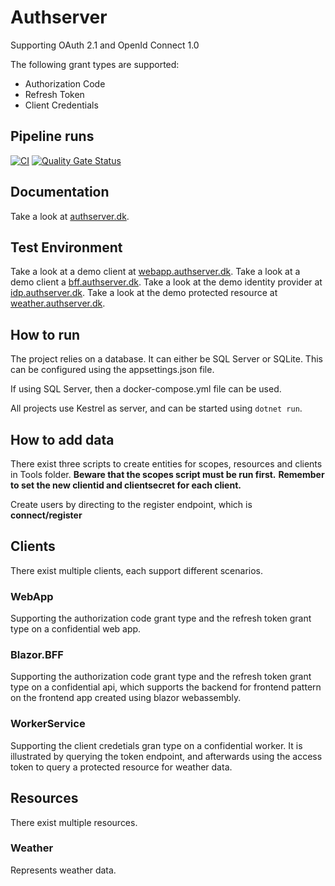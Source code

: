 # Authserver

Supporting OAuth 2.1 and OpenId Connect 1.0

The following grant types are supported:
- Authorization Code
- Refresh Token
- Client Credentials

## Pipeline runs

[![CI](https://github.com/jokk-itu/authserver/actions/workflows/build.yml/badge.svg?branch=master)](https://github.com/jokk-itu/authserver/actions/workflows/build.yml)
[![Quality Gate Status](https://sonarcloud.io/api/project_badges/measure?project=jokk-itu_authserver&metric=alert_status)](https://sonarcloud.io/summary/new_code?id=jokk-itu_authserver)

## Documentation

Take a look at [authserver.dk](https://www.authserver.dk).

## Test Environment

Take a look at a demo client at [webapp.authserver.dk](https://webapp.authserver.dk).
Take a look at a demo client a [bff.authserver.dk](https://bffapp.authserver.dk).
Take a look at the demo identity provider at [idp.authserver.dk](https://idp.authserver.dk).
Take a look at the demo protected resource at [weather.authserver.dk](https://weather.authserver.dk).

## How to run

The project relies on a database. It can either be SQL Server or SQLite.
This can be configured using the appsettings.json file.

If using SQL Server, then a docker-compose.yml file can be used.

All projects use Kestrel as server, and can be started using <code>dotnet run</code>.

## How to add data

There exist three scripts to create entities for scopes, resources and clients in Tools folder.
<b>Beware that the scopes script must be run first.</b>
<b>Remember to set the new clientid and clientsecret for each client.</b>

Create users by directing to the register endpoint, which is <b>connect/register</b>

## Clients

There exist multiple clients, each support different scenarios.

### WebApp

Supporting the authorization code grant type and the refresh token grant type on a confidential web app.

### Blazor.BFF

Supporting the authorization code grant type and the refresh token grant type on a confidential api,
which supports the backend for frontend pattern on the frontend app created using blazor webassembly.

### WorkerService

Supporting the client credetials gran type on a confidential worker. It is illustrated by querying the token endpoint,
and afterwards using the access token to query a protected resource for weather data.

## Resources

There exist multiple resources.

### Weather

Represents weather data.
